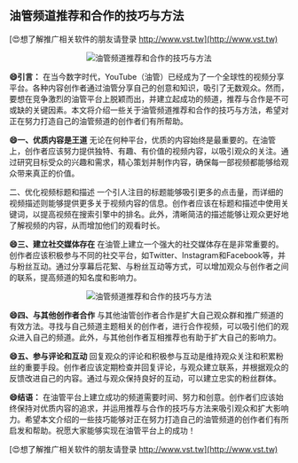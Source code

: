 ## **油管频道推荐和合作的技巧与方法**

[😍想了解推广相关软件的朋友请登录 http://www.vst.tw](http://www.vst.tw)

 <center><img src="https://vst.tw/MP4/tuiguang/png/3.png" alt="油管频道推荐和合作的技巧与方法"></center>

**😄引言：**
在当今数字时代，YouTube（油管）已经成为了一个全球性的视频分享平台。各种内容创作者通过油管分享自己的创意和知识，吸引了无数观众。然而，要想在竞争激烈的油管平台上脱颖而出，并建立起成功的频道，推荐与合作是不可或缺的关键因素。本文将介绍一些关于油管频道推荐和合作的技巧与方法，希望对正在努力打造自己的油管频道的创作者们有所帮助。

**😄一、优质内容是王道**
无论在何种平台，优质的内容始终是最重要的。在油管上，创作者应该努力提供独特、有趣、有价值的视频内容，以吸引观众的关注。通过研究目标受众的兴趣和需求，精心策划并制作内容，确保每一部视频都能够给观众带来真正的价值。

二、优化视频标题和描述
一个引人注目的标题能够吸引更多的点击量，而详细的视频描述则能够提供更多关于视频内容的信息。创作者应该在标题和描述中使用关键词，以提高视频在搜索引擎中的排名。此外，清晰简洁的描述能够让观众更好地了解视频的内容，从而增加他们的观看时长。

**😄三、建立社交媒体存在**
在油管上建立一个强大的社交媒体存在是非常重要的。创作者应该积极参与不同的社交平台，如Twitter、Instagram和Facebook等，并与粉丝互动。通过分享幕后花絮、与粉丝互动等方式，可以增加观众与创作者之间的联系，提高频道的知名度和影响力。

 <center><img src="https://vst.tw/MP4/tuiguang/png/3.png" alt="油管频道推荐和合作的技巧与方法"></center>

**😄四、与其他创作者合作**
与其他油管创作者合作是扩大自己观众群和推广频道的有效方法。寻找与自己频道主题相关的创作者，进行合作视频，可以吸引他们的观众进入自己的频道。此外，与其他创作者互相推荐也有助于扩大自己的影响力。

**😄五、参与评论和互动**
回复观众的评论和积极参与互动是维持观众关注和积累粉丝的重要手段。创作者应该定期检查并回复评论，与观众建立联系，并根据观众的反馈改进自己的内容。通过与观众保持良好的互动，可以建立忠实的粉丝群体。

**😄结语：**
在油管平台上建立成功的频道需要时间、努力和创意。创作者们应该始终保持对优质内容的追求，并运用推荐与合作的技巧与方法来吸引观众和扩大影响力。希望本文介绍的一些技巧能够对正在努力打造自己的油管频道的创作者们有所启发和帮助。祝愿大家能够实现在油管平台上的成功！

[😍想了解推广相关软件的朋友请登录 http://www.vst.tw](http://www.vst.tw)



